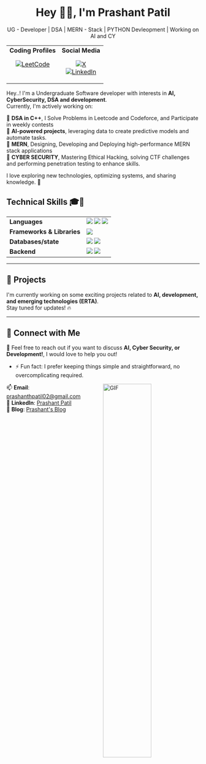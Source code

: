 

<h1 align="center"> Hey 👋🏻, I'm Prashant Patil </h1>
<p align="center"> UG - Developer | DSA | MERN - Stack | PYTHON Devleopment | Working on AI and CY </p>

                                            
<table align="center" cellspacing="0" cellpadding="5">
    <tr>
      <td align="center" style="border: none;">
          <spam><strong>Coding Profiles</strong></spam>
        <p>       
          <a href="https://leetcode.com/u/prashanthpatil/" target="_blank">
            <img alt="LeetCode" src="https://img.shields.io/badge/LeetCode-000?logo=leetcode&logoColor=FFF926&style=for-the-badge" />
          </a>
            <br>
                      <br>
<!--           <a href="https://codefor ces.com/profile/ prashanthpatil" target="_blank">
            <img alt="Codeforces" src="https://img.shields.io/badge/Codeforces-000?logo=codeforces&logoColor=white&style=for-the-badge" /> -->
          </a>
        </p>
      </td>
  
<td align="center" style="border: none;">
      <spam><strong>Social Media</strong></spam> 
    <p>
     <a href="https://x.com/prashant_21_3" target="_blank">
     <img alt="X" src="https://img.shields.io/badge/Twitter-FFFFFF?logo=x&logoColor=black&style=for-the-badge" />
         </a>
        <br>
         <a href="https://www.linkedin.com/in/prashant-patil-320bbb28a/" target="_blank">
         <img alt="LinkedIn" src="https://img.shields.io/badge/LinkedIn-FFFFFF?logo=linkedin&logoColor=0A66C2&style=for-the-badge&labelColor=FFFFFF&color=0A66C2" />
         </a>
      </p>
   </td>
   </tr>
  </table>
  

Hey..! I'm a Undergraduate Software developer with interests in **AI, CyberSecurity, DSA and development**.  
Currently, I'm actively working on:  

🔵 **DSA in C++**, I Solve Problems in Leetcode and Codeforce, and Participate in weekly contests                                     
🔵 **AI-powered projects**, leveraging data to create predictive models and automate tasks.     
🔵 **MERN**, Designing, Developing and Deploying high-performance MERN stack applications    
🔵 **CYBER SECURITY**, Mastering Ethical Hacking, solving CTF challenges and performing penetration testing to enhance skills.  

I love exploring new technologies, optimizing systems, and sharing knowledge. 🚀  

## Technical Skills 🎓🎯

<table>
  <tr>
    <td><b>Languages</b></td>
    <td>
      <img src="https://img.shields.io/badge/c++-%2300599C.svg?style=for-the-badge&logo=c%2B%2B&logoColor=white">
      <img src="https://img.shields.io/badge/python-3670A0?style=for-the-badge&logo=python&logoColor=ffdd54">
      <img src="https://img.shields.io/badge/javascript-%23323330.svg?style=for-the-badge&logo=javascript&logoColor=%23F7DF1E">
    </td>
  </tr>
  <tr>
    <td><b>Frameworks & Libraries</b></td>
    <td>
      <img src="https://img.shields.io/badge/react-%2320232a.svg?style=for-the-badge&logo=react&logoColor=%2361DAFB">
    </td>
  </tr>
  <tr>
    <td><b>Databases/state</b></td>
    <td>
      <img src="https://img.shields.io/badge/MongoDB-%234ea94b.svg?style=for-the-badge&logo=mongodb&logoColor=white">
      <img src="https://img.shields.io/badge/mysql-blue.svg?style=for-the-badge&logo=mysql&logoColor=white">
    </td>
  </tr>
  <tr>
    <td><b>Backend</b></td>
    <td>
      <img src="https://img.shields.io/badge/-Django-000?style=for-the-badge&logo=django&logoColor=green">
      <img src="https://img.shields.io/badge/-Node-000?style=for-the-badge&logo=nodedotjs">
    </td>
  </tr>

</table>

---
## 🚀 Projects  
I'm currently working on some exciting projects related to **AI, development, and emerging technologies (ERTA)**.  
Stay tuned for updates! 🔥  

---

## 🤝 Connect with Me  
💬 Feel free to reach out if you want to discuss **AI, Cyber Security, or Development!**, I would love to help you out!  
- ⚡ Fun fact: I prefer keeping things simple and straightforward, no overcomplicating required.
<!-- ## Thanks for Visiting my GitHub Profile! -->
<img align="right" alt="GIF" src="https://www.mygo.ge/uploads/blog/1584023795.jpg" height = "50%" width = "50%"/>

📫 **Email**: [prashanthpatil02@gmail.com](mailto:prashanthpatil02@gmail.com)  
💼 **LinkedIn**: [Prashant Patil](https://www.linkedin.com/in/prashant-patil-320bbb28a/)  
📝 **Blog**: [Prashant's Blog](https://patiltechy.blogspot.com//)  





